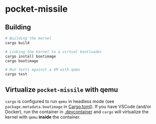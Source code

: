 # pocket-missile

## Building

```bash
# Building the kernel
cargo build

# Linking the kernel to a virtual bootloader
cargo install bootimage
cargo bootimage

# Run tests against a VM with qemu
cargo test
```

## Virtualize `pocket-missile` with qemu

`cargo` is configured to run `qemu` in headless mode (see
`package.metadata.bootimage` in [Cargo.toml][]). If you have VSCode
(and/or Docker), run the container in [.devcontainer][] and `cargo` will
virtualize the kernel with `qemu` __inside__ the container.

[Cargo.toml]: ./Cargo.toml
[.devcontainer]: ./.devcontainer